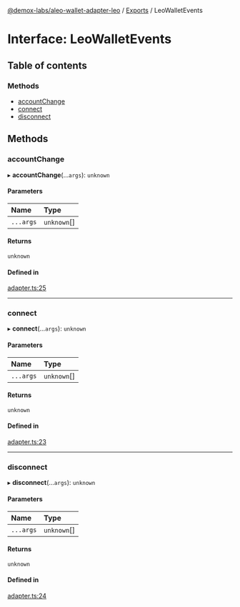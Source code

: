 [@demox-labs/aleo-wallet-adapter-leo](../README.md) / [Exports](../modules.md) / LeoWalletEvents

# Interface: LeoWalletEvents

## Table of contents

### Methods

- [accountChange](LeoWalletEvents.md#accountchange)
- [connect](LeoWalletEvents.md#connect)
- [disconnect](LeoWalletEvents.md#disconnect)

## Methods

### accountChange

▸ **accountChange**(...`args`): `unknown`

#### Parameters

| Name | Type |
| :------ | :------ |
| `...args` | `unknown`[] |

#### Returns

`unknown`

#### Defined in

[adapter.ts:25](https://github.com/demox-labs/aleo-wallet-adapter/blob/9ebe345/packages/wallets/leo/adapter.ts#L25)

___

### connect

▸ **connect**(...`args`): `unknown`

#### Parameters

| Name | Type |
| :------ | :------ |
| `...args` | `unknown`[] |

#### Returns

`unknown`

#### Defined in

[adapter.ts:23](https://github.com/demox-labs/aleo-wallet-adapter/blob/9ebe345/packages/wallets/leo/adapter.ts#L23)

___

### disconnect

▸ **disconnect**(...`args`): `unknown`

#### Parameters

| Name | Type |
| :------ | :------ |
| `...args` | `unknown`[] |

#### Returns

`unknown`

#### Defined in

[adapter.ts:24](https://github.com/demox-labs/aleo-wallet-adapter/blob/9ebe345/packages/wallets/leo/adapter.ts#L24)
